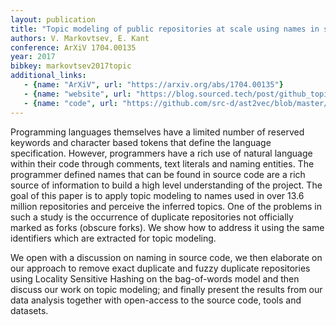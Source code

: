 ```yaml
---
layout: publication
title: "Topic modeling of public repositories at scale using names in source code"
authors: V. Markovtsev, E. Kant
conference: ArXiV 1704.00135
year: 2017
bibkey: markovtsev2017topic
additional_links:
   - {name: "ArXiV", url: "https://arxiv.org/abs/1704.00135"}
   - {name: "website", url: "https://blog.sourced.tech/post/github_topic_modeling"}
   - {name: "code", url: "https://github.com/src-d/ast2vec/blob/master/topic_modeling.md"}
---
```

 Programming languages themselves have a limited number of reserved keywords and character based tokens that
define the language specification. However, programmers have a rich use of natural language within their code
through comments, text literals and naming entities. The programmer defined names that can be found in source
code are a rich source of information to build a high level understanding of the project. The goal of this paper
is to apply topic modeling to names used in over 13.6 million repositories and perceive the inferred topics.
One of the problems in such a study is the occurrence of duplicate repositories not officially marked as forks (obscure forks).
We show how to address it using the same identifiers which are extracted for topic modeling.

We open with a discussion on naming in source code, we then elaborate on our approach to remove exact duplicate
and fuzzy duplicate repositories using Locality Sensitive Hashing on the bag-of-words model and then discuss our work
on topic modeling; and finally present the results from our data analysis together with open-access to the source code,
tools and datasets.
